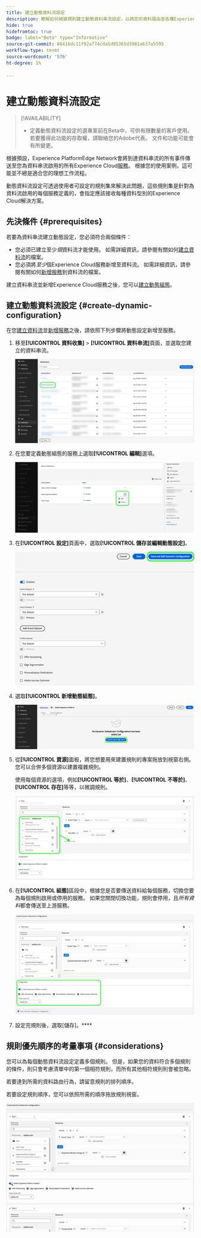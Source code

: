 ```yaml
---
title: 建立動態資料流設定
description: 瞭解如何根據規則建立動態資料串流設定，以將您的資料路由至各種Experience Cloud服務。
hide: true
hidefromtoc: true
badge: label="Beta" type="Informative"
source-git-commit: 86416dc11f92a774cda5d95365d3981a637a5595
workflow-type: tm+mt
source-wordcount: '576'
ht-degree: 1%

---
```



# 建立動態資料流設定

>[!AVAILABILITY]
>
>* 定義動態資料流設定的選專案前在Beta中，可供有限數量的客戶使用。 若要獲得此功能的存取權，請聯絡您的Adobe代表。 文件和功能可能會有所變更。

根據預設，Experience PlatformEdge Network會將到達資料串流的所有事件傳送至您為資料串流啟用的所有Experience Cloud[服務](configure.md#add-services)。 根據您的使用案例，這可能並不總是適合您的理想工作流程。

動態資料流設定可透過使用者可設定的規則集來解決此問題，這些規則集是針對為資料流啟用的每個服務定義的，會指定應該接收每種資料型別的Experience Cloud解決方案。

## 先決條件 {#prerequisites}

若要為資料串流建立動態設定，您必須符合兩個條件：

* 您必須已建立至少&#x200B;*個*&#x200B;資料流才能使用。 如需詳細資訊，請參閱有關如何[建立資料流](configure.md)的檔案。
* 您必須將&#x200B;*至少*&#x200B;個Experience Cloud服務新增至資料流。 如需詳細資訊，請參閱有關如何[新增服務](configure.md#add-services)到資料流的檔案。

建立資料串流並新增Experience Cloud服務之後，您可以[建立動態組態](#create-dynamic-configuration)。

## 建立動態資料流設定 {#create-dynamic-configuration}

在您[建立資料流](configure.md)並[新增服務](configure.md#add-services)之後，請依照下列步驟將動態設定新增至服務。

1. 移至&#x200B;**[!UICONTROL 資料收集]** > **[!UICONTROL 資料串流]**&#x200B;頁面，並選取您建立的資料串流。

   ![顯示資料串流清單的資料串流使用者介面影像。](assets/configure-dynamic-datastream/select-datastream.png)

1. 在您要定義動態組態的服務上選取&#x200B;**[!UICONTROL 編輯]**&#x200B;選項。

   ![資料串流使用者介面的影像，顯示新增至資料串流的服務。](assets/configure-dynamic-datastream/select-service.png)

1. 在&#x200B;**[!UICONTROL 設定]**&#x200B;頁面中，選取&#x200B;**[!UICONTROL 儲存並編輯動態設定]**。

   ![顯示資料流設定頁面之資料流使用者介面的影像。](assets/configure-dynamic-datastream/save-and-edit.png)

1. 選取&#x200B;**[!UICONTROL 新增動態組態]**。

   ![資料串流使用者介面的影像，顯示未新增規則的動態設定。](assets/configure-dynamic-datastream/add-dynamic-config.png)

1. 從&#x200B;**[!UICONTROL 資源]**&#x200B;面板，將您想要用來建置規則的專案拖放到視窗右側。 您可以合併多個資源以建置複雜規則。

   使用每個資源的選項，例如&#x200B;**[!UICONTROL 等於]**、**[!UICONTROL 不等於]**、**[!UICONTROL 存在]**&#x200B;等等，以微調規則。

   ![顯示動態設定規則之資料串流使用者介面的影像。](assets/configure-dynamic-datastream/drag-resources.png)

1. 在&#x200B;**[!UICONTROL 組態]**&#x200B;區段中，根據您是否要傳送資料給每個服務，切換您要為每個規則啟用或停用的服務。 如果您關閉切換功能，規則會停用，且&#x200B;*所有資料*&#x200B;都會傳送至上游服務。

   ![顯示動態設定規則之資料串流使用者介面的影像。](assets/configure-dynamic-datastream/enable-service.png)

1. 設定完規則後，選取[儲存]。****

## 規則優先順序的考量事項 {#considerations}

您可以為每個動態資料流設定定義多個規則。 但是，如果您的資料符合多個規則的條件，則只會考慮清單中的第一個相符規則，而所有其他相符規則則會被忽略。

若要達到所需的資料路由行為，請留意規則的排列順序。

若要設定規則順序，您可以依照所需的順序拖放規則視窗。

![顯示如何透過拖放變更規則順序的GIF。](assets/configure-dynamic-datastream/move-rules.gif)